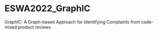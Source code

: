 # ESWA2022_GraphIC
GraphIC: A Graph-based Approach for Identifying Complaints from code-mixed product reviews
